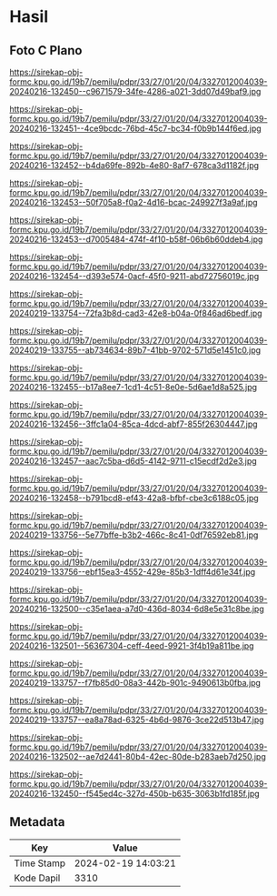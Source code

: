 # Hasil

## Foto C Plano

https://sirekap-obj-formc.kpu.go.id/19b7/pemilu/pdpr/33/27/01/20/04/3327012004039-20240216-132450--c9671579-34fe-4286-a021-3dd07d49baf9.jpg

https://sirekap-obj-formc.kpu.go.id/19b7/pemilu/pdpr/33/27/01/20/04/3327012004039-20240216-132451--4ce9bcdc-76bd-45c7-bc34-f0b9b144f6ed.jpg

https://sirekap-obj-formc.kpu.go.id/19b7/pemilu/pdpr/33/27/01/20/04/3327012004039-20240216-132452--b4da69fe-892b-4e80-8af7-678ca3d1182f.jpg

https://sirekap-obj-formc.kpu.go.id/19b7/pemilu/pdpr/33/27/01/20/04/3327012004039-20240216-132453--50f705a8-f0a2-4d16-bcac-249927f3a9af.jpg

https://sirekap-obj-formc.kpu.go.id/19b7/pemilu/pdpr/33/27/01/20/04/3327012004039-20240216-132453--d7005484-474f-4f10-b58f-06b6b60ddeb4.jpg

https://sirekap-obj-formc.kpu.go.id/19b7/pemilu/pdpr/33/27/01/20/04/3327012004039-20240216-132454--d393e574-0acf-45f0-9211-abd72756019c.jpg

https://sirekap-obj-formc.kpu.go.id/19b7/pemilu/pdpr/33/27/01/20/04/3327012004039-20240219-133754--72fa3b8d-cad3-42e8-b04a-0f846ad6bedf.jpg

https://sirekap-obj-formc.kpu.go.id/19b7/pemilu/pdpr/33/27/01/20/04/3327012004039-20240219-133755--ab734634-89b7-41bb-9702-571d5e1451c0.jpg

https://sirekap-obj-formc.kpu.go.id/19b7/pemilu/pdpr/33/27/01/20/04/3327012004039-20240216-132455--b17a8ee7-1cd1-4c51-8e0e-5d6ae1d8a525.jpg

https://sirekap-obj-formc.kpu.go.id/19b7/pemilu/pdpr/33/27/01/20/04/3327012004039-20240216-132456--3ffc1a04-85ca-4dcd-abf7-855f26304447.jpg

https://sirekap-obj-formc.kpu.go.id/19b7/pemilu/pdpr/33/27/01/20/04/3327012004039-20240216-132457--aac7c5ba-d6d5-4142-9711-c15ecdf2d2e3.jpg

https://sirekap-obj-formc.kpu.go.id/19b7/pemilu/pdpr/33/27/01/20/04/3327012004039-20240216-132458--b791bcd8-ef43-42a8-bfbf-cbe3c6188c05.jpg

https://sirekap-obj-formc.kpu.go.id/19b7/pemilu/pdpr/33/27/01/20/04/3327012004039-20240219-133756--5e77bffe-b3b2-466c-8c41-0df76592eb81.jpg

https://sirekap-obj-formc.kpu.go.id/19b7/pemilu/pdpr/33/27/01/20/04/3327012004039-20240219-133756--ebf15ea3-4552-429e-85b3-1dff4d61e34f.jpg

https://sirekap-obj-formc.kpu.go.id/19b7/pemilu/pdpr/33/27/01/20/04/3327012004039-20240216-132500--c35e1aea-a7d0-436d-8034-6d8e5e31c8be.jpg

https://sirekap-obj-formc.kpu.go.id/19b7/pemilu/pdpr/33/27/01/20/04/3327012004039-20240216-132501--56367304-ceff-4eed-9921-3f4b19a811be.jpg

https://sirekap-obj-formc.kpu.go.id/19b7/pemilu/pdpr/33/27/01/20/04/3327012004039-20240219-133757--f7fb85d0-08a3-442b-901c-9490613b0fba.jpg

https://sirekap-obj-formc.kpu.go.id/19b7/pemilu/pdpr/33/27/01/20/04/3327012004039-20240219-133757--ea8a78ad-6325-4b6d-9876-3ce22d513b47.jpg

https://sirekap-obj-formc.kpu.go.id/19b7/pemilu/pdpr/33/27/01/20/04/3327012004039-20240216-132502--ae7d2441-80b4-42ec-80de-b283aeb7d250.jpg

https://sirekap-obj-formc.kpu.go.id/19b7/pemilu/pdpr/33/27/01/20/04/3327012004039-20240216-132450--f545ed4c-327d-450b-b635-3063b1fd185f.jpg


## Metadata

| Key        | Value               |
| ---------- | ------------------- |
| Time Stamp | 2024-02-19 14:03:21 |
| Kode Dapil | 3310                |



